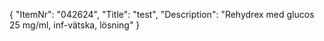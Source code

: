 {
  "ItemNr": "042624",
  "Title": "test",
  "Description": "Rehydrex med glucos 25 mg/ml, inf-vätska, lösning"
}